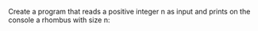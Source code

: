 Create a program that reads a positive integer n as input and prints on the console a rhombus with size n:

